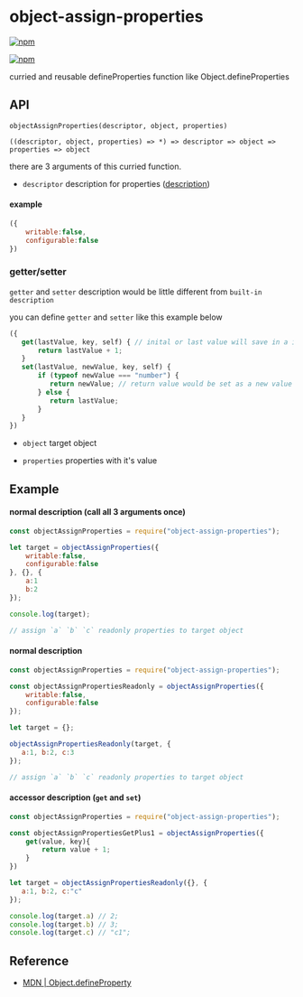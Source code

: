 # object-assign-properties

[![npm](https://img.shields.io/npm/v/object-assign-properties.svg?style=flat-square)](https://www.npmjs.com/package/object-assign-properties)

[![npm](https://nodei.co/npm/object-assign-properties.png?downloads=true&downloadRank=true&stars=true)](https://www.npmjs.com/package/object-assign-properties)

curried and reusable defineProperties function like Object.defineProperties

## API
`objectAssignProperties(descriptor, object, properties)`

`((descriptor, object, properties) => *) => descriptor => object => properties => object`

there are 3 arguments of this curried function.

- `descriptor` description for properties ([description](https://developer.mozilla.org/en/docs/Web/JavaScript/Reference/Global_Objects/Object/defineProperty#Description))

#### example
```javascript
({
    writable:false,
    configurable:false
})
```

### getter/setter

`getter` and `setter` description would be little different from `built-in description`

you can define `getter` and `setter` like this example below

```javascript
({
   get(lastValue, key, self) { // inital or last value will save in a interal scope
       return lastValue + 1;
   }
   set(lastValue, newValue, key, self) {
       if (typeof newValue === "number") {
          return newValue; // return value would be set as a new value for the key
       } else {
          return lastValue;
       }
   }
})
```


- `object` target object

- `properties` properties with it's value

## Example

#### normal description (call all 3 arguments once)
```javascript
const objectAssignProperties = require("object-assign-properties");

let target = objectAssignProperties({
    writable:false,
    configurable:false
}, {}, {
    a:1
    b:2
});

console.log(target);

// assign `a` `b` `c` readonly properties to target object

```

#### normal description

```javascript
const objectAssignProperties = require("object-assign-properties");

const objectAssignPropertiesReadonly = objectAssignProperties({
    writable:false,
    configurable:false
});

let target = {};

objectAssignPropertiesReadonly(target, {
   a:1, b:2, c:3
});

// assign `a` `b` `c` readonly properties to target object
```

#### accessor description (`get` and `set`)

```javascript
const objectAssignProperties = require("object-assign-properties");

const objectAssignPropertiesGetPlus1 = objectAssignProperties({
    get(value, key){
        return value + 1;
    }
})

let target = objectAssignPropertiesReadonly({}, {
   a:1, b:2, c:"c"
});

console.log(target.a) // 2;
console.log(target.b) // 3;
console.log(target.c) // "c1";
```

## Reference
- [MDN | Object.defineProperty](https://developer.mozilla.org/en/docs/Web/JavaScript/Reference/Global_Objects/Object/defineProperty)
